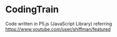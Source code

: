 # CodingTrain
Code written in P5.js (JavaScript Library) referring https://www.youtube.com/user/shiffman/featured
